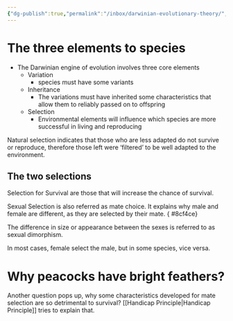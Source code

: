 ```yaml
---
{"dg-publish":true,"permalink":"/inbox/darwinian-evolutionary-theory/","tags":["note"]}
---
```




# The three elements to species
- The Darwinian engine of evolution involves three core elements
	- Variation 
		- species must have some variants
	- Inheritance
		- The variations must have inherited some characteristics that allow them to reliably passed on to offspring
	- Selection
		- Environmental elements will influence which species are more successful in living and reproducing

Natural selection indicates that those who are less adapted do not survive or reproduce, therefore those left were ‘filtered’ to be well adapted to the environment.
## The two selections
Selection for Survival are those that will increase the chance of survival.

Sexual Selection is also referred as mate choice. It explains why male and female are different, as they are selected by their mate.
{ #8cf4ce}


The difference in size or appearance between the sexes is referred to as sexual dimorphism.

In most cases, female select the male, but in some species, vice versa.
# Why peacocks have bright feathers?
Another question pops up, why some characteristics developed for mate selection are so detrimental to survival? [[Handicap Principle\|Handicap Principle]] tries to explain that.

